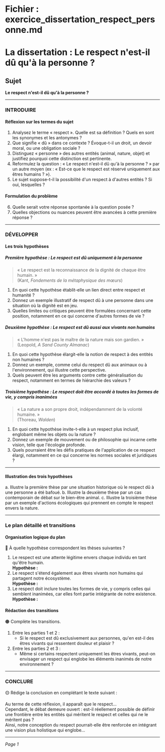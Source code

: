 # Fichier : exercice_dissertation_respect_personne.md

# La dissertation : Le respect n'est-il dû qu'à la personne ?

## Sujet
**Le respect n'est-il dû qu'à la personne ?**

---

### INTRODUIRE

#### Réflexion sur les termes du sujet

1. Analysez le terme « respect ». Quelle est sa définition ? Quels en sont les synonymes et les antonymes ? 
2. Que signifie « dû » dans ce contexte ? Évoque-t-il un droit, un devoir moral, ou une obligation sociale ?
3. Distinguez « personne » des autres entités (animal, nature, objet) et justifiez pourquoi cette distinction est pertinente.
4. Reformulez la question : « Le respect n'est-il dû qu'à la personne ? » par un autre moyen (ex : « Est-ce que le respect est réservé uniquement aux êtres humains ? »).
5. Le sujet suppose-t-il la possibilité d'un respect à d'autres entités ? Si oui, lesquelles ?

#### Formulation du problème

6. Quelle serait votre réponse spontanée à la question posée ?
7. Quelles objections ou nuances peuvent être avancées à cette première réponse ? 

---

### DÉVELOPPER

#### Les trois hypothèses

##### Première hypothèse : Le respect est dû uniquement à la personne

> « Le respect est la reconnaissance de la dignité de chaque être humain. »  
> (Kant, *Fondements de la métaphysique des mœurs*)

1. En quoi cette hypothèse établit-elle un lien direct entre respect et humanité ?
2. Donnez un exemple illustratif de respect dû à une personne dans une situation où la dignité est en jeu.
3. Quelles limites ou critiques peuvent être formulées concernant cette position, notamment en ce qui concerne d'autres formes de vie ?

##### Deuxième hypothèse : Le respect est dû aussi aux vivants non humains

> « L'homme n'est pas le maître de la nature mais son gardien. »  
> (Leopold, *A Sand County Almanac*)

1. En quoi cette hypothèse élargit-elle la notion de respect à des entités non humaines ?
2. Donnez un exemple, comme celui du respect dû aux animaux ou à l'environnement, qui illustre cette perspective.
3. Quels peuvent être les arguments contre cette généralisation du respect, notamment en termes de hiérarchie des valeurs ?

##### Troisième hypothèse : Le respect doit être accordé à toutes les formes de vie, y compris inanimées

> « La nature a son propre droit, indépendamment de la volonté humaine. »  
> (Thoreau, *Walden*)

1. En quoi cette hypothèse invite-t-elle à un respect plus inclusif, englobant même les objets ou la nature ?
2. Donnez un exemple de mouvement ou de philosophie qui incarne cette vision, telle que l'écologie profonde.
3. Quels pourraient être les défis pratiques de l'application de ce respect élargi, notamment en ce qui concerne les normes sociales et juridiques ?

---

#### Illustration des trois hypothèses

a. Illustre la première thèse par une situation historique où le respect dû à une personne a été bafoué.
b. Illustre la deuxième thèse par un cas contemporain de débat sur le bien-être animal.
c. Illustre la troisième thèse par un exemple d'actions écologiques qui prennent en compte le respect envers la nature.

---

### Le plan détaillé et transitions

#### Organisation logique du plan

🔴 À quelle hypothèse correspondent les thèses suivantes ?

1. Le respect est une attente légitime envers chaque individu en tant qu'être humain.  
   **Hypothèse :**
2. Le respect s'étend également aux êtres vivants non humains qui partagent notre écosystème.  
   **Hypothèse :**
3. Le respect doit inclure toutes les formes de vie, y compris celles qui semblent inanimées, car elles font partie intégrante de notre existence.  
   **Hypothèse :**

#### Rédaction des transitions

🟠 Complète les transitions.

1. Entre les parties 1 et 2 :  
   - Si le respect est dû exclusivement aux personnes, qu'en est-il des êtres vivants qui ressentent douleur et plaisir ?
2. Entre les parties 2 et 3 :  
   - Même si certains respectent uniquement les êtres vivants, peut-on envisager un respect qui englobe les éléments inanimés de notre environnement ?

---

### CONCLURE

🟡 Rédige la conclusion en complétant le texte suivant :

Au terme de cette réflexion, il apparaît que le respect…  
Cependant, le débat demeure ouvert : est-il réellement possible de définir une frontière entre les entités qui méritent le respect et celles qui ne le méritent pas ?  
Ainsi, notre conception du respect pourrait-elle être renforcée en intégrant une vision plus holistique qui englobe… 

--- 

*Page 1*